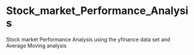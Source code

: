 # Stock_market_Performance_Analysis
Stock market Performance Analysis using the yfinance data set and Average Moving analysis 
